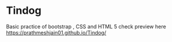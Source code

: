 # Tindog
Basic practice of bootstrap , CSS and HTML 5
check preview here https://prathmeshjain01.github.io/Tindog/
